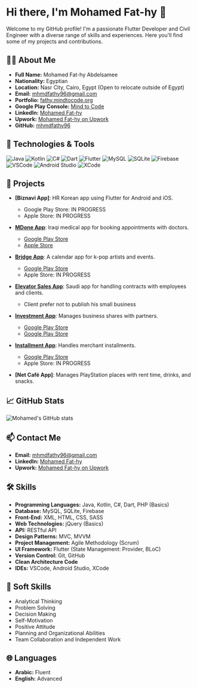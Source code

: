 # Hi there, I'm Mohamed Fat-hy 👋

Welcome to my GitHub profile! I'm a passionate Flutter Developer and Civil Engineer with a diverse range of skills and experiences. Here you'll find some of my projects and contributions.

## 🧑‍💻 About Me

- **Full Name:** Mohamed Fat-hy Abdelsamee
- **Nationality:** Egyptian
- **Location:** Nasr City, Cairo, Egypt (Open to relocate outside of Egypt)
- **Email:** [mhmdfathy96@gmail.com](mailto:mhmdfathy96@gmail.com)
- **Portfolio:** [fathy.mindtocode.org](https://fathy.mindtocode.org/)
- **Google Play Console:** [Mind to Code](https://play.google.com/store/apps/developer?id=Mind+to+Code)
- **LinkedIn:** [Mohamed Fat-hy](https://www.linkedin.com/in/mohamed-fat-hy-93ab81203/)
- **Upwork:** [Mohamed Fat-hy on Upwork](https://www.upwork.com/freelancers/mofathy96)
- **GitHub:** [mhmdfathy96](https://www.github.com/mhmdfathy96)

## 🔧 Technologies & Tools

![Java](https://img.shields.io/badge/-Java-black?style=flat-square&logo=java)
![Kotlin](https://img.shields.io/badge/-Kotlin-black?style=flat-square&logo=kotlin)
![C#](https://img.shields.io/badge/-CSharp-black?style=flat-square&logo=csharp)
![Dart](https://img.shields.io/badge/-Dart-black?style=flat-square&logo=dart)
![Flutter](https://img.shields.io/badge/-Flutter-black?style=flat-square&logo=flutter)
![MySQL](https://img.shields.io/badge/-MySQL-black?style=flat-square&logo=mysql)
![SQLite](https://img.shields.io/badge/-SQLite-black?style=flat-square&logo=sqlite)
![Firebase](https://img.shields.io/badge/-Firebase-black?style=flat-square&logo=firebase)
![VSCode](https://img.shields.io/badge/-VSCode-black?style=flat-square&logo=visual-studio-code)
![Android Studio](https://img.shields.io/badge/-AndroidStudio-black?style=flat-square&logo=android-studio)
![XCode](https://img.shields.io/badge/-XCode-black?style=flat-square&logo=xcode)

## 🚀 Projects

- **[Biznavi App]**: HR Korean app using Flutter for Android and iOS. 
  - Google Play Store: IN PROGRESS
  - Apple Store: IN PROGRESS

- **[MDone App](https://play.google.com/store/apps/details?id=com.pasma.iqdoctor.iqdoctors)**: Iraqi medical app for booking appointments with doctors.
  - [Google Play Store](https://play.google.com/store/apps/details?id=com.pasma.iqdoctor.iqdoctors)
  - [Apple Store](https://apps.apple.com/us/app/mdone/id1591292710)

- **[Bridge App](https://play.google.com/store/apps/details?id=com.yapoey.bridgeProject&pli=1)**: A calendar app for k-pop artists and events.
  - [Google Play Store](https://play.google.com/store/apps/details?id=com.yapoey.bridgeProject&pli=1)
  - Apple Store: IN PROGRESS

- **[Elevator Sales App](https://github.com/yourusername/elevator-sales-app)**: Saudi app for handling contracts with employees and clients.
  - Client prefer not to publish his small business

- **[Investment App](https://play.google.com/store/apps/details?id=com.MindToCode.investment_admin)**: Manages business shares with partners.
  - [Google Play Store](https://play.google.com/store/apps/details?id=com.MindToCode.investment_admin)
  - [Google Play Store](https://play.google.com/store/apps/details?id=com.MindToCode.investment_user)

- **[Installment App](https://play.google.com/store/apps/details?id=com.MindToCode.installment_project)**: Handles merchant installments.
  - [Google Play Store](https://play.google.com/store/apps/details?id=com.MindToCode.installment_project)
  - Apple Store: IN PROGRESS

- **[Net Café App]**: Manages PlayStation places with rent time, drinks, and snacks.

## 📈 GitHub Stats

![Mohamed's GitHub stats](https://github-readme-stats.vercel.app/api?username=mhmdfathy96&show_icons=true&theme=radical)

## 📫 Contact Me

- **Email:** [mhmdfathy96@gmail.com](mailto:mhmdfathy96@gmail.com)
- **LinkedIn:** [Mohamed Fat-hy](https://www.linkedin.com/in/mohamed-fat-hy-93ab81203/)
- **Upwork:** [Mohamed Fat-hy on Upwork](https://www.upwork.com/freelancers/mofathy96)

## 🛠 Skills

- **Programming Languages:** Java, Kotlin, C#, Dart, PHP (Basics)
- **Database:** MySQL, SQLite, Firebase
- **Front-End:** XML, HTML, CSS, SASS
- **Web Technologies:** jQuery (Basics)
- **API:** RESTful API
- **Design Patterns:** MVC, MVVM
- **Project Management:** Agile Methodology (Scrum)
- **UI Framework:** Flutter (State Management: Provider, BLoC)
- **Version Control:** Git, GitHub
- **Clean Architecture Code**
- **IDEs:** VSCode, Android Studio, XCode

## 🌟 Soft Skills

- Analytical Thinking
- Problem Solving
- Decision Making
- Self-Motivation
- Positive Attitude
- Planning and Organizational Abilities
- Team Collaboration and Independent Work

## 🌐 Languages

- **Arabic:** Fluent
- **English:** Advanced
